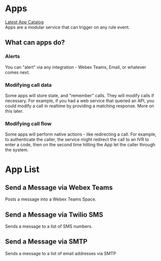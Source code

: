 # Apps
[Latest App Catalog](https://www.calltelemetry.com/features/apps)  
Apps are a modular service that can trigger on any rule event. 

## What can apps do?
### Alerts
You can "alert" via any integration - Webex Teams, Email, or whatever comes next.
### Modifying call data
Some apps will store state, and "remember" calls. They will modify calls if necessary.  For example, if you had a web service that queried an API, you could modify a call in realtime by providing a matching response. More on this later.
### Modifying call flow
Some apps will perform native actions - like redirecting a call. For example, to authenticate the caller, the service might redirect the call to an IVR to enter a code, then on the second time hitting the App let the caller through the system.

# App List
## Send a Message via Webex Teams
Posts a message into a Webex Teams Space.
## Send a Message via Twilio SMS
Sends a message to a list of SMS numbers.
## Send a Message via SMTP
Sends a message to a list of email addresses via SMTP